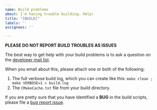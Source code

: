 ```yaml
---
name: Build problems
about: I'm having trouble building. Help!
title: "[BUILD]"
labels: ''
assignees: ''

---
```


**PLEASE DO NOT REPORT BUILD TROUBLES AS ISSUES**

The best way to get help with your build problems is to ask a question on the
[developer mail list](http://lists.openimageio.org/listinfo.cgi/oiio-dev-openimageio.org).

When you email about this, please attach one or both of the following:
1. The full verbose build log, which you can create like this:
   ```make clean ; make VERBOSE=1 > build.log```
2. The `CMakeCache.txt` file from your build directory.

If you are pretty sure that you have identified a **BUG** in the
build scripts, please file a [bug report issue](https://github.com/lgritz/Proto/issues/new?template=bug_report.md).
